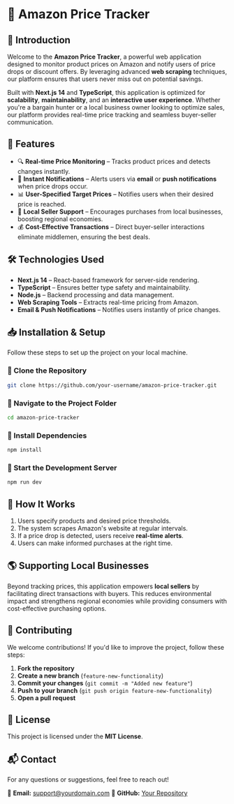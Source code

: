# 📢 Amazon Price Tracker

## 📝 Introduction
Welcome to the **Amazon Price Tracker**, a powerful web application designed to monitor product prices on Amazon and notify users of price drops or discount offers. By leveraging advanced **web scraping** techniques, our platform ensures that users never miss out on potential savings.

Built with **Next.js 14** and **TypeScript**, this application is optimized for **scalability**, **maintainability**, and an **interactive user experience**. Whether you're a bargain hunter or a local business owner looking to optimize sales, our platform provides real-time price tracking and seamless buyer-seller communication.

## 🚀 Features
- 🔍 **Real-time Price Monitoring** – Tracks product prices and detects changes instantly.
- 📩 **Instant Notifications** – Alerts users via **email** or **push notifications** when price drops occur.
- 📊 **User-Specified Target Prices** – Notifies users when their desired price is reached.
- 🏪 **Local Seller Support** – Encourages purchases from local businesses, boosting regional economies.
- 💰 **Cost-Effective Transactions** – Direct buyer-seller interactions eliminate middlemen, ensuring the best deals.

## 🛠️ Technologies Used
- **Next.js 14** – React-based framework for server-side rendering.
- **TypeScript** – Ensures better type safety and maintainability.
- **Node.js** – Backend processing and data management.
- **Web Scraping Tools** – Extracts real-time pricing from Amazon.
- **Email & Push Notifications** – Notifies users instantly of price changes.

## 📥 Installation & Setup
Follow these steps to set up the project on your local machine.

### 🔹 Clone the Repository
```sh
git clone https://github.com/your-username/amazon-price-tracker.git
```

### 🔹 Navigate to the Project Folder
```sh
cd amazon-price-tracker
```

### 🔹 Install Dependencies
```sh
npm install
```

### 🔹 Start the Development Server
```sh
npm run dev
```

## 📌 How It Works
1. Users specify products and desired price thresholds.
2. The system scrapes Amazon's website at regular intervals.
3. If a price drop is detected, users receive **real-time alerts**.
4. Users can make informed purchases at the right time.

## 🌎 Supporting Local Businesses
Beyond tracking prices, this application empowers **local sellers** by facilitating direct transactions with buyers. This reduces environmental impact and strengthens regional economies while providing consumers with cost-effective purchasing options.

## 🤝 Contributing
We welcome contributions! If you'd like to improve the project, follow these steps:
1. **Fork the repository**
2. **Create a new branch** (`feature-new-functionality`)
3. **Commit your changes** (`git commit -m "Added new feature"`)
4. **Push to your branch** (`git push origin feature-new-functionality`)
5. **Open a pull request**

## 📜 License
This project is licensed under the **MIT License**.

## 📬 Contact
For any questions or suggestions, feel free to reach out!

📧 **Email:** support@yourdomain.com
🔗 **GitHub:** [Your Repository](https://github.com/your-username/amazon-price-tracker)

